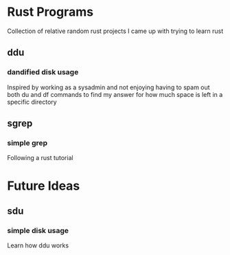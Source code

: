 # Rust Programs

Collection of relative random rust projects I came up with trying to learn rust

## ddu
### dandified disk usage
Inspired by working as a sysadmin and not enjoying having to spam out both du and df commands to find my answer for how much space is left in a specific directory

## sgrep
### simple grep
Following a rust tutorial

# Future Ideas
## sdu
### simple disk usage
Learn how ddu works
